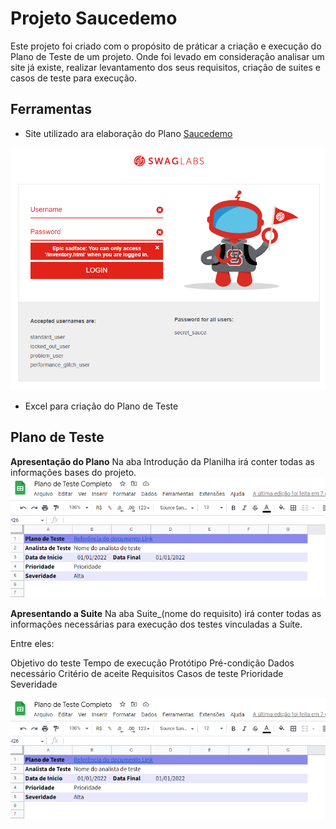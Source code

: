 # Projeto Saucedemo

Este projeto foi criado com o propósito de práticar a criação e execução do Plano de Teste de um projeto. Onde foi levado em consideração analisar um site já existe, realizar levantamento dos seus requisitos, criação de suites e casos de teste para execução.

## Ferramentas

- Site utilizado ara elaboração do Plano [Saucedemo](https://www.saucedemo.com/)

![Tela inicial do site Saucedemo](./img/saucedemo-interface.png)

- Excel para criação do Plano de Teste

## Plano de Teste

**Apresentação do Plano**
Na aba Introdução da Planilha irá conter todas as informações bases do projeto.
![Planilha do plano de teste](./img/saucedemo-plano.png)

**Apresentando a Suite**
Na aba Suite\_(nome do requisito) irá conter todas as informações necessárias para execução dos testes vinculadas a Suíte.

Entre eles:

Objetivo do teste
Tempo de execução
Protótipo
Pré-condição
Dados necessário
Critério de aceite
Requisitos
Casos de teste
Prioridade
Severidade

![Planilha do plano de teste](./img/saucedemo-plano.png)
